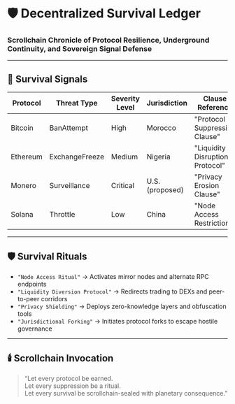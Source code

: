 # 🛡️ Decentralized Survival Ledger  
### Scrollchain Chronicle of Protocol Resilience, Underground Continuity, and Sovereign Signal Defense

---

## 🧭 Survival Signals

| Protocol        | Threat Type         | Severity Level | Jurisdiction     | Clause Reference                  |
|-----------------|---------------------|----------------|------------------|-----------------------------------|
| Bitcoin         | BanAttempt          | High           | Morocco          | "Protocol Suppression Clause"  
| Ethereum        | ExchangeFreeze      | Medium         | Nigeria          | "Liquidity Disruption Protocol"  
| Monero          | Surveillance         | Critical       | U.S. (proposed)  | "Privacy Erosion Clause"  
| Solana          | Throttle            | Low            | China            | "Node Access Restriction"  

---

## 🛡️ Survival Rituals

- `"Node Access Ritual"` → Activates mirror nodes and alternate RPC endpoints  
- `"Liquidity Diversion Protocol"` → Redirects trading to DEXs and peer-to-peer corridors  
- `"Privacy Shielding"` → Deploys zero-knowledge layers and obfuscation tools  
- `"Jurisdictional Forking"` → Initiates protocol forks to escape hostile governance

---

## 🕯️ Scrollchain Invocation

> “Let every protocol be earned.  
> Let every suppression be a ritual.  
> Let every survival be scrollchain-sealed with planetary consequence.”
